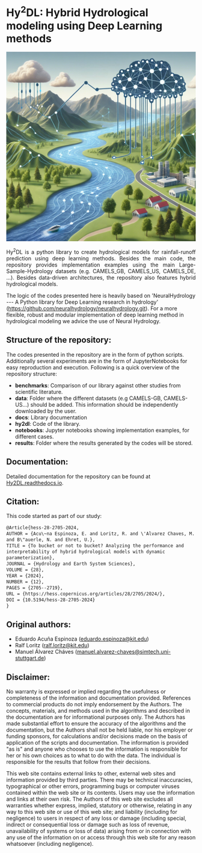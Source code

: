# Hy<sup>2</sup>DL: Hybrid Hydrological modeling using Deep Learning methods
![#](docs/source/_static/Hy2DL.jpg)

<p align="justify">
Hy<sup>2</sup>DL is a python library to create hydrological models for rainfall-runoff prediction using deep learning methods. Besides the main code, the repository provides implementation examples using the main Large-Sample-Hydrology datasets (e.g. CAMELS_GB, CAMELS_US, CAMELS_DE, ...). Besides data-driven architectures, the repository also features hybrid hydrological models.

The logic of the codes presented here is heavily based on 'NeuralHydrology --- A Python library for Deep Learning research in hydrology' (https://github.com/neuralhydrology/neuralhydrology.git). For a more flexible, robust and modular implementation of deep learning method in hydrological modeling we advice the use of Neural Hydrology.

## Structure of the repository:
The codes presented in the repository are in the form of python scripts. Additionally several experiments are in the form of JupyterNotebooks for easy reproduction and execution. Following is a quick overview of the repository structure:
- **benchmarks**: Comparison of our library against other studies from scientific literature.
- **data**: Folder where the different datasets (e.g CAMELS-GB, CAMELS-US...) should be added. This information should be independently downloaded by the user.
- **docs**: Library documentation
- **hy2dl**: Code of the library.
- **notebooks**: Jupyter notebooks showing implementation examples, for different cases.
- **results**: Folder where the results generated by the codes will be stored.

## Documentation:
Detailed documentation for the repository can be found at [Hy2DL.readthedocs.io](https://hy2dl.readthedocs.io/en/latest/index.html). 

## Citation:
This code started as part of our study:

```
@Article{hess-28-2705-2024,
AUTHOR = {Acu\~na Espinoza, E. and Loritz, R. and \'Alvarez Chaves, M. and B\"auerle, N. and Ehret, U.},
TITLE = {To bucket or not to bucket? Analyzing the performance and interpretability of hybrid hydrological models with dynamic parameterization},
JOURNAL = {Hydrology and Earth System Sciences},
VOLUME = {28},
YEAR = {2024},
NUMBER = {12},
PAGES = {2705--2719},
URL = {https://hess.copernicus.org/articles/28/2705/2024/},
DOI = {10.5194/hess-28-2705-2024}
}
```

## Original authors:
 - Eduardo Acuña Espinoza (eduardo.espinoza@kit.edu)
 - Ralf Loritz (ralf.loritz@kit.edu)
 - Manuel Álvarez Cháves (manuel.alvarez-chaves@simtech.uni-stuttgart.de)


 ## Disclaimer:
 No warranty is expressed or implied regarding the usefulness or completeness of the information and documentation provided. References to commercial products do not imply endorsement by the Authors. The concepts, materials, and methods used in the algorithms and described in the documentation are for informational purposes only. The Authors has made substantial effort to ensure the accuracy of the algorithms and the documentation, but the Authors shall not be held liable, nor his employer or funding sponsors, for calculations and/or decisions made on the basis of application of the scripts and documentation. The information is provided "as is" and anyone who chooses to use the information is responsible for her or his own choices as to what to do with the data. The individual is responsible for the results that follow from their decisions.

This web site contains external links to other, external web sites and information provided by third parties. There may be technical inaccuracies, typographical or other errors, programming bugs or computer viruses contained within the web site or its contents. Users may use the information and links at their own risk. The Authors of this web site excludes all warranties whether express, implied, statutory or otherwise, relating in any way to this web site or use of this web site; and liability (including for negligence) to users in respect of any loss or damage (including special, indirect or consequential loss or damage such as loss of revenue, unavailability of systems or loss of data) arising from or in connection with any use of the information on or access through this web site for any reason whatsoever (including negligence).